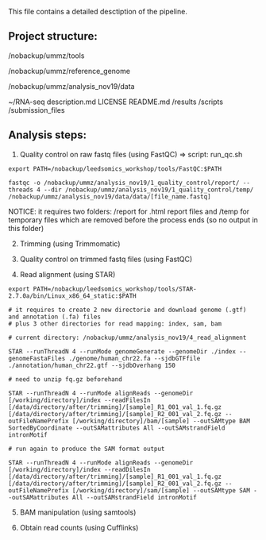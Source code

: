 This file contains a detailed desctiption of the pipeline.

## Project structure:

/nobackup/ummz/tools

/nobackup/ummz/reference_genome

/nobackup/ummz/analysis_nov19/data

~/RNA-seq
    description.md
    LICENSE
    README.md
    /results
    /scripts
    /submission_files
    
    
    
## Analysis steps:


1) Quality control on raw fastq files (using FastQC) => script: run_qc.sh

```
export PATH=/nobackup/leedsomics_workshop/tools/FastQC:$PATH

fastqc -o /nobackup/ummz/analysis_nov19/1_quality_control/report/ --threads 4 --dir /nobackup/ummz/analysis_nov19/1_quality_control/temp/ /nobackup/ummz/analysis_nov19/data/data/[file_name.fastq]
```

NOTICE: it requires two folders: /report for .html report files and /temp for temporary files which are removed before the process ends (so no output in this folder)

2) Trimming (using Trimmomatic)




3) Quality control on trimmed fastq files (using FastQC)

4) Read alignment (using STAR)

```
export PATH=/nobackup/leedsomics_workshop/tools/STAR-2.7.0a/bin/Linux_x86_64_static:$PATH

# it requires to create 2 new directorie and download genome (.gtf) and annotation (.fa) files
# plus 3 other directories for read mapping: index, sam, bam

# current directory: /nobackup/ummz/analysis_nov19/4_read_alignment

STAR --runThreadN 4 --runMode genomeGenerate --genomeDir ./index --genomeFastaFiles ./genome/human_chr22.fa --sjdbGTFfile ./annotation/human_chr22.gtf --sjdbOverhang 150

# need to unzip fq.gz beforehand

STAR --runThreadN 4 --runMode alignReads --genomeDir [/working/directory]/index --readFilesIn [/data/directory/after/trimming]/[sample]_R1_001_val_1.fq.gz [/data/directory/after/trimming]/[sample]_R2_001_val_2.fq.gz --outFileNamePrefix [/working/directory]/bam/[sample] --outSAMtype BAM SortedByCoordinate --outSAMattributes All --outSAMstrandField intronMotif

# run again to produce the SAM format output

STAR --runThreadN 4 --runMode alignReads --genomeDir [/working/directory]/index --readDilesIn [/data/directory/after/trimming]/[sample]_R1_001_val_1.fq.gz [/data/directory/after/trimming]/[sample]_R2_001_val_2.fq.gz --outFileNamePrefix [/working/directory]/sam/[sample] --outSAMtype SAM --outSAMattributes All --outSAMstrandField intronMotif 

```

5) BAM manipulation (using samtools)



6) Obtain read counts (using Cufflinks)



